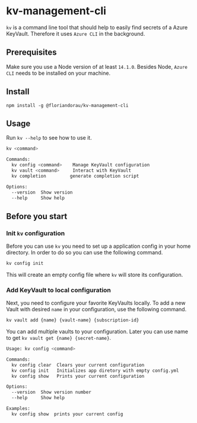 # kv-management-cli

`kv` is a command line tool that should help to easily find secrets of a Azure KeyVault. Therefore it uses `Azure CLI` in the background.

## Prerequisites

Make sure you use a Node version of at least `14.1.0`. Besides Node, `Azure CLI` needs to be installed on your machine.

## Install

`npm install -g @floriandorau/kv-management-cli`

## Usage

Run `kv --help` to see how to use it.

```bash
kv <command>

Commands:
  kv config <command>    Manage KeyVault configuration
  kv vault <command>     Interact with KeyVault
  kv completion         generate completion script

Options:
  --version  Show version
  --help     Show help
```

## Before you start

### Init `kv` configuration

Before you can use `kv` you need to set up a application config in your home directory. In order to do so you can use the following command. 

```bash
kv config init
```

This will create an empty config file where `kv` will store its configuration.

### Add KeyVault to local configuration

Next, you need to configure your favorite KeyVaults locally. To add a new Vault with desired `name` in your configuration, use the following command.

```bash
kv vault add {name} {vault-name} {subscription-id}
```

You can add multiple vaults to your configuration. Later you can use name to get `kv vault get {name} {secret-name}`.

```bash
Usage: kv config <command>

Commands:
  kv config clear  Clears your current configuration
  kv config init   Initializes app diretory with empty config.yml
  kv config show   Prints your current configuration

Options:
  --version  Show version number                                                                                                                                                                                                                                             [boolean]
  --help     Show help                                                                                                                                                                                                                                                       [boolean]

Examples:
  kv config show  prints your current config
```
